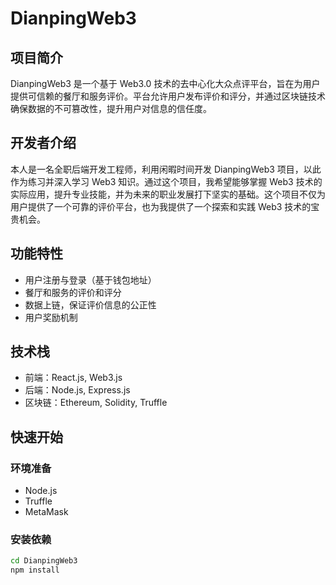 # DianpingWeb3

## 项目简介
DianpingWeb3 是一个基于 Web3.0 技术的去中心化大众点评平台，旨在为用户提供可信赖的餐厅和服务评价。平台允许用户发布评价和评分，并通过区块链技术确保数据的不可篡改性，提升用户对信息的信任度。

## 开发者介绍
本人是一名全职后端开发工程师，利用闲暇时间开发 DianpingWeb3 项目，以此作为练习并深入学习 Web3 知识。通过这个项目，我希望能够掌握 Web3 技术的实际应用，提升专业技能，并为未来的职业发展打下坚实的基础。这个项目不仅为用户提供了一个可靠的评价平台，也为我提供了一个探索和实践 Web3 技术的宝贵机会。

## 功能特性
- 用户注册与登录（基于钱包地址）
- 餐厅和服务的评价和评分
- 数据上链，保证评价信息的公正性
- 用户奖励机制

## 技术栈
- 前端：React.js, Web3.js
- 后端：Node.js, Express.js
- 区块链：Ethereum, Solidity, Truffle

## 快速开始
### 环境准备
- Node.js
- Truffle
- MetaMask

### 安装依赖
```bash
cd DianpingWeb3
npm install
